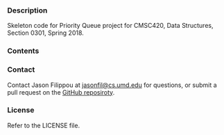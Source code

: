 ### Description

Skeleton code for Priority Queue project for CMSC420, Data Structures, Section 0301, Spring 2018.

### Contents


### Contact

Contact Jason Filippou at [jasonfil@cs.umd.edu](mailto:jasonfil@cs.umd.edu) for questions, or submit a pull request on the [GitHub reposiroty](https://github.com/JasonFil/CMSC420-Spring-2018).

### License

Refer to the LICENSE file.